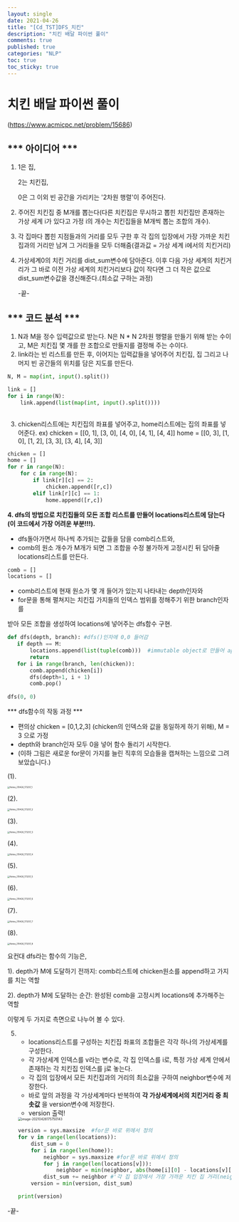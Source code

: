 ```yaml
---
layout: single
date: 2021-04-26
title: "[Cd_TST]DFS_치킨"
description: "치킨 배달 파이썬 풀이"
comments: true
published: true
categories: "NLP"
toc: true
toc_sticky: true 
---
```


# 치킨 배달 파이썬 풀이

(https://www.acmicpc.net/problem/15686)



## *** 아이디어 ***

1. 1은 집, 

   2는 치킨집,

   0은 그  이외 빈 공간을 가리키는 '2차원 행렬'이 주어진다.

2. 주어진 치킨집 중 M개를 뽑는다(다른 치킨집은 무시하고 뽑힌 치킨집만 존재하는 가상 세계 i가 있다고 가정 i의 개수는 치킨집들을 M개씩 뽑는 조합의 개수). 

3. 각 집마다 뽑힌 지점들과의 거리를 모두 구한 후 각 집의 입장에서 가장 가까운 치킨집과의 거리만 남겨 그 거리들을 모두 더해줌(결과값  = 가상 세계 i에서의 치킨거리)

4. 가상세계0의 치킨 거리를 dist_sum변수에 담아준다.  이후 다음 가상 세계의 치킨거리가  그 바로 이전 가상 세계의 치킨거리보다 값이 작다면 그 더 작은 값으로 dist_sum변수값을 갱신해준다.(최소값 구하는 과정)

   -끝-



## *** 코드 분석 ***

1. N과 M을 정수 입력값으로 받는다. N은 N * N 2차원 행렬을 만들기 위해 받는 수이고,  M은 치킨집 몇 개를 한 조합으로 만들지를 결정해 주는 수이다.
2. link라는 빈 리스트를 만든 후, 이어지는 입력값들을 넣어주어 치킨집, 집 그리고  나머지 빈 공간들의 위치를 담은 지도를 만든다.

```python
N, M = map(int, input().split())

link = []
for i in range(N):
	link.append(list(map(int, input().split())))
	
```
3. chicken리스트에는 치킨집의 좌표를 넣어주고, home리스트에는 집의 좌표를 넣어준다.
ex)
chicken = [[0, 1], [3, 0], [4, 0], [4, 1], [4, 4]]
home = [[0, 3], [1, 0], [1, 2], [3, 3], [3, 4], [4, 3]]
```python
chicken = []
home = []
for r in range(N):
    for c in range(N):
        if link[r][c] == 2:
            chicken.append([r,c])
        elif link[r][c] == 1:
            home.append([r,c])
```



**4. dfs의 방법으로 치킨집들의 모든 조합 리스트를 만들어 locations리스트에 담는다(이 코드에서 가장 어려운 부분!!!).**

- dfs돌아가면서 하나씩 추가되는 값들을 담을 comb리스트와,
- comb의 원소 개수가 M개가 되면 그 조합을 수정 불가하게 고정시킨 뒤 담아줄 locations리스트를 만든다.

```python
comb = []
locations = []
```

* comb리스트에 현재 원소가 몇 개 들어가 있는지 나타내는 depth인자와 
* for문을 통해 펼쳐지는 치킨집 가지들의 인덱스 범위를 정해주기 위한 branch인자를

받아 모든 조합을 생성하여 locations에 넣어주는 dfs함수 구현.

 ```python
def dfs(depth, branch): #dfs()인자에 0,0 들어감
    if depth == M:
        locations.append(list(tuple(comb)))  #immutable object로 만들어 append
        return
    for i in range(branch, len(chicken)):
        comb.append(chicken[i])
        dfs(depth+1, i + 1)
        comb.pop()
            
dfs(0, 0)
 ```

*** dfs함수의 작동 과정 ***

+ 편의상 chicken = [0,1,2,3] (chicken의 인덱스와 값을 동일하게 하기 위해), M = 3 으로 가정
+ depth와 branch인자 모두 0을 넣어 함수 돌리기 시작한다.
+ (이하 그림은 새로운 for문이 가지를 늘린 직후의 모습들을 캡쳐하는 느낌으로 그려 보았습니다.)

(1).

<img src="../../assets/images/DFS/Notes_210426_173257_1.jpg" alt="Notes_210426_173257_1" style="zoom: 33%;" />

(2).

<img src="../../assets/images/DFS/Notes_210426_173257_2.jpg" alt="Notes_210426_173257_2" style="zoom: 33%;" />

(3).

<img src="../../assets/images/DFS/Notes_210426_173257_3.jpg" alt="Notes_210426_173257_3" style="zoom: 33%;" />

(4).

<img src="../../assets/images/DFS/Notes_210426_173257_4.jpg" alt="Notes_210426_173257_4" style="zoom: 33%;" />

(5).

<img src="../../assets/images/DFS/Notes_210426_173257_5.jpg" alt="Notes_210426_173257_5" style="zoom:33%;" />

(6).

<img src="../../assets/images/DFS/Notes_210426_173257_6.jpg" alt="Notes_210426_173257_6" style="zoom:33%;" />

(7).

<img src="../../assets/images/DFS/Notes_210426_173257_7.jpg" alt="Notes_210426_173257_7" style="zoom:33%;" />

(8).

<img src="../../assets/images/DFS/Notes_210426_173257_8.jpg" alt="Notes_210426_173257_8" style="zoom:33%;" />

요컨대 dfs라는 함수의 기능은,

1). depth가 M에 도달하기 전까지:  comb리스트에 chicken원소를 append하고 가지를 치는 역할

2). depth가 M에 도달하는 순간: 완성된 comb을 고정시켜 locations에 추가해주는 역할

이렇게 두 가지로 측면으로 나누어 볼 수 있다.



5. * locations리스트를 구성하는 치킨집 좌표의 조합들은 각각 하나의 가상세계를 구성한다. 
   * 각 가상세계 인덱스를 v라는 변수로, 각 집 인덱스를 i로, 특정 가상 세계 안에서 존재하는 각 치킨집 인덱스를 j로 놓는다. 
   * 각 집의 입장에서 모든 치킨집과의 거리의 최소값을 구하여 neighbor변수에 저장한다.
   * 바로 앞의 과정을 각 가상세계마다 반복하여 **각 가상세계에서의 치킨거리 중 최솟값** 을 version변수에 저장한다.
   * version 출력!

   <img src="../../../../../../AppData/Roaming/Typora/typora-user-images/image-20210426175750143.png" alt="image-20210426175750143" style="zoom: 50%;" />

   ```python
   version = sys.maxsize  #for문 바로 위에서 정의
   for v in range(len(locations)):
       dist_sum = 0
       for i in range(len(home)):
           neighbor = sys.maxsize #for문 바로 위에서 정의
           for j in range(len(locations[v])):
               neighbor = min(neighbor, abs(home[i][0] - locations[v][j][0]) + abs(home[i][1] - locations[v][j][1]))
           dist_sum += neighbor #'각 집 입장에서 가장 가까운 치킨 집 거리(neighbor)'들을 더하는 과정. 루프가 끝나면 dist_sum은 한 가상 세계에서의 치킨거리 합이 된다.
       version = min(version, dist_sum)
   
   print(version)
   ```

-끝-